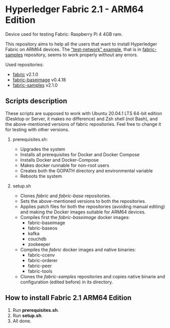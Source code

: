 # Hyperledger Fabric 2.1 - ARM64 Edition

Device used for testing Fabric: Raspberry Pi 4 4GB ram.

This repository aims to help all the users that want to install Hyperledger Fabric on ARM64 devices. The ["test-network" example](https://hyperledger-fabric.readthedocs.io/en/release-2.1/test_network.html), that is in [fabric-samples](https://github.com/hyperledger/fabric-samples) repository, seems to work properly without any errors.

Used repositories:
- [fabric](https://github.com/hyperledger/fabric) v2.1.0
- [fabric-baseimage](https://github.com/hyperledger/fabric-baseimage) v0.4.18
- [fabric-samples](https://github.com/hyperledger/fabric-samples) v2.1.0

## Scripts description

These scripts are supposed to work with Ubuntu 20.04.1 LTS 64-bit edition (Desktop or Server, it makes no difference) and Zsh shell (not Bash), and the above-mentioned versions of fabric repositories. Feel free to change it for testing with other versions.

1. prerequisites.sh:
    - Upgrades the system
    - Installs all prerequisites for Docker and Docker Compose
    - Installs Docker and Docker-Compose
    - Makes docker runnable for non-root users
    - Creates both the GOPATH directory and environmental variable
    - Reboots the system

2. setup.sh
    - Clones *fabric* and *fabric-base* repositories.	
    - Sets the above-mentioned versions to both the repositories.
    - Applies patch files for both the repositories (avoiding manual editing) and making the Docker images suitable for ARM64 devices.
    - Compiles first the *fabric-baseimage* docker images:
        - fabric-baseimage
        - fabric-baseos
        - kafka
        - couchdb
        - zookeeper
    - Compiles the *fabric* docker images and native binaries:
        - fabric-ccenv
        - fabric-orderer
        - fabric-peer
        - fabric-tools
    - Clones the *fabric-samples* repositories and copies native binarie and configuration (edited before) in its directory.

## How to install Fabric 2.1 ARM64 Edition

1. Run **prerequisites.sh**.
2. Run **setup.sh**.
3. All done.
